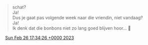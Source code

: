 > schat?  
> Ja\!  
> Dus je gaat pas volgende week naar die vriendin, niet vandaag?  
> Ja\!  
> Ik denk dat die bonbons niet zo lang goed blijven hoor… 🤤

<img src="../../media/tweet.ico" width="12" /> [Sun Feb 26 17:34:26 +0000 2023](https://twitter.com/DromerDenker/status/1629897693441949696)